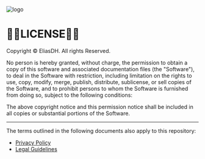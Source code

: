 ![logo](https://eliasdh.com/assets/media/images/logo-github.png)
# 💙🤍LICENSE🤍💙

Copyright © EliasDH. All rights Reserved.

No person is hereby granted, without charge, the permission to obtain a copy
of this software and associated documentation files (the "Software"), to deal
in the Software with restriction, including limitation on the rights
to use, copy, modify, merge, publish, distribute, sublicense, or sell
copies of the Software, and to prohibit persons to whom the Software is
furnished from doing so, subject to the following conditions:

The above copyright notice and this permission notice shall be included in all
copies or substantial portions of the Software.

---

The terms outlined in the following documents also apply to this repository:

- [Privacy Policy](https://eliasdh.com/privacypolicy)
- [Legal Guidelines](https://eliasdh.com/legalguidelines)
